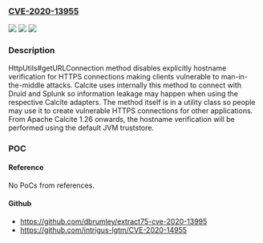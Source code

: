 ### [CVE-2020-13955](https://cve.mitre.org/cgi-bin/cvename.cgi?name=CVE-2020-13955)
![](https://img.shields.io/static/v1?label=Product&message=Apache%20Calcite&color=blue)
![](https://img.shields.io/static/v1?label=Version&message=Apache%20Calcite%200.8%20to%201.25%20&color=brightgreen)
![](https://img.shields.io/static/v1?label=Vulnerability&message=Information%20Disclosure&color=brightgreen)

### Description

HttpUtils#getURLConnection method disables explicitly hostname verification for HTTPS connections making clients vulnerable to man-in-the-middle attacks. Calcite uses internally this method to connect with Druid and Splunk so information leakage may happen when using the respective Calcite adapters. The method itself is in a utility class so people may use it to create vulnerable HTTPS connections for other applications. From Apache Calcite 1.26 onwards, the hostname verification will be performed using the default JVM truststore.

### POC

#### Reference
No PoCs from references.

#### Github
- https://github.com/dbrumley/extract75-cve-2020-13995
- https://github.com/intrigus-lgtm/CVE-2020-14955

